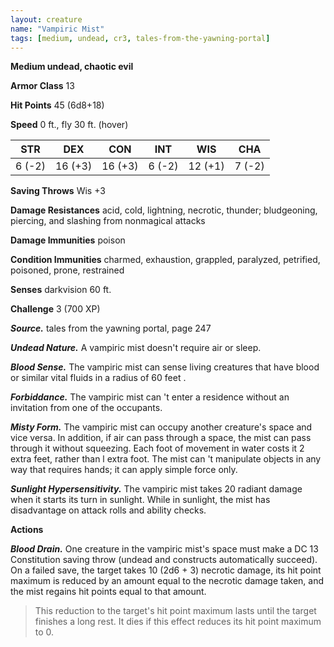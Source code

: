 ```yaml
---
layout: creature
name: "Vampiric Mist"
tags: [medium, undead, cr3, tales-from-the-yawning-portal]
---
```


**Medium undead, chaotic evil**

**Armor Class** 13

**Hit Points** 45 (6d8+18)

**Speed** 0 ft., fly 30 ft. (hover)

|   STR   |   DEX   |   CON   |   INT   |   WIS   |   CHA   |
|:-----:|:-----:|:-----:|:-----:|:-----:|:-----:|
| 6 (-2) | 16 (+3) | 16 (+3) | 6 (-2) | 12 (+1) | 7 (-2) |

**Saving Throws** Wis +3

**Damage Resistances** acid, cold, lightning, necrotic, thunder; bludgeoning, piercing, and slashing from nonmagical attacks

**Damage Immunities** poison

**Condition Immunities** charmed, exhaustion, grappled, paralyzed, petrified, poisoned, prone, restrained

**Senses** darkvision 60 ft.

**Challenge** 3 (700 XP)

***Source.*** tales from the yawning portal,  page 247

***Undead Nature.*** A vampiric mist doesn't require air or sleep.

***Blood Sense.*** The vampiric mist can sense living creatures that have blood or similar vital fluids in a radius of 60 feet .

***Forbiddance.*** The vampiric mist can 't enter a residence without an invitation from one of the occupants.

***Misty Form.*** The vampiric mist can occupy another creature's space and vice versa. In addition, if air can pass through a space, the mist can pass through it without squeezing. Each foot of movement in water costs it 2 extra feet, rather than l extra foot. The mist can 't manipulate objects in any way that requires hands; it can apply simple force only.

***Sunlight Hypersensitivity.*** The vampiric mist takes 20 radiant damage when it starts its turn in sunlight. While in sunlight, the mist has disadvantage on attack rolls and ability checks.

**Actions**

***Blood Drain.*** One creature in the vampiric mist's space must make a DC 13 Constitution saving throw (undead and constructs automatically succeed). On a failed save, the target takes 10 (2d6 + 3) necrotic damage, its hit point maximum is reduced by an amount equal to the necrotic damage taken, and the mist regains hit points equal to that amount.

>This reduction to the target's hit point maximum lasts until the target finishes a long rest. It dies if this effect reduces its hit point maximum to 0.

